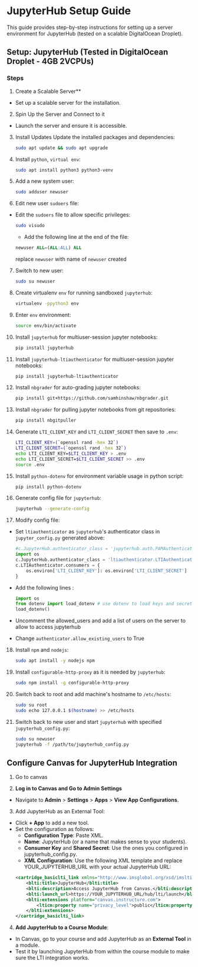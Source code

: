 # JupyterHub Setup Guide

This guide provides step-by-step instructions for setting up a server environment for JupyterHub (tested on a scalable DigitalOcean Droplet).


## Setup: JupyterHub (Tested in DigitalOcean Droplet - 4GB 2VCPUs)
### Steps

1. Create a Scalable Server**
- Set up a scalable server for the installation.

2. Spin Up the Server and Connect to it
- Launch the server and ensure it is accessible.

3. Install Updates
Update the installed packages and dependencies:
	```bash
	sudo apt update && sudo apt upgrade
	```

4. Install `python`, `virtual env`:
	```bash
	sudo apt install python3 python3-venv
	```
5. Add a new system user:
	```bash
	sudo adduser newuser
	```
6. Edit new user `sudoers` file:
- Edit the `sudoers` file to allow specific privileges:
	```bash
	sudo visudo
	```
	- Add the following line at the end of the file:
	```sql
	newuser ALL=(ALL:ALL) ALL
	```
	replace `newuser` with name of `newuser` created
7. Switch to new user:
	```bash
	sudo su newuser
	```
8. Create virtualenv `env` for running sandboxed `jupyterhub`:
   	```bash
    virtualenv -ppython3 env
    ```
9.  Enter `env` environment:
    ```bash
    source env/bin/activate
   	```
10. Install `jupyterhub` for multiuser-session jupyter notebooks:
	``` bash
    pip install jupyterhub
    ```
11. Install `jupyterhub-ltiauthenticator` for multiuser-session jupyter notebooks:
   	``` bash
    pip install jupyterhub-ltiauthenticator
    ```
12. Install `nbgrader` for auto-grading jupyter notebooks:
   	``` bash
    pip install git+https://github.com/samhinshaw/nbgrader.git
   	```
13. Install `nbgrader` for pulling jupyter notebooks from git repositories:
   	``` bash
    pip install nbgitpuller
    ```
14. Generate `LTI_CLIENT_KEY` and `LTI_CLIENT_SECRET` then save to `.env`:
   	``` bash
    LTI_CLIENT_KEY=(`openssl rand -hex 32`)
    LTI_CLIENT_SECRET=(`openssl rand -hex 32`)
    echo LTI_CLIENT_KEY=$LTI_CLIENT_KEY > .env
    echo LTI_CLIENT_SECRET=$LTI_CLIENT_SECRET >> .env
    source .env
   	```
   
15. Install `python-dotenv` for environment variable usage in python script:
   	``` bash
    pip install python-dotenv
    ```
16. Generate config file for `jupyterhub`:
   	``` bash
    jupyterhub --generate-config
   	``` 
17. Modify config file:
- Set `ltiauthenticator` as `jupyterhub`'s authenticator class in `jupyter_config.py` generated above:
    ``` python
    #c.JupyterHub.authenticator_class = 'jupyterhub.auth.PAMAuthenticator'
    import os
    c.JupyterHub.authenticator_class = 'ltiauthenticator.LTIAuthenticator'
    c.LTIAuthenticator.consumers = {
        os.environ['LTI_CLIENT_KEY']: os.environ['LTI_CLIENT_SECRET']
    }
    ```
- Add the following lines :
	```python
	import os
	from dotenv import load_dotenv # use dotenv to load keys and secret
	load_dotenv()
	```
- Uncomment the allowed_users and add a list of users on the server to allow to access jupyterhub 

- Change `authenticator.allow_existing_users` to True

18. Install `npm` and `nodejs`:
	```bash
	sudo apt install -y nodejs npm
	```
	
19. Install `configurable-http-proxy` as it is needed by `jupyterhub`:
    ```bash
    sudo npm install -g configurable-http-proxy
    ```
    
20. Switch back to root and add machine's hostname to `/etc/hosts`:
    ``` bash
    sudo su root
    sudo echo 127.0.0.1 $(hostname) >> /etc/hosts
    ```
21. Switch back to new user and start `jupyterhub` with specified `jupyterhub_config.py`:
    ``` bash
    sudo su newuser
    jupyterhub -f /path/to/jupyterhub_config.py
    ```
    
## Configure Canvas for JupyterHub Integration

1. Go to canvas

2. **Log in to Canvas and Go to Admin Settings**
 - Navigate to **Admin** > **Settings** > **Apps** > **View App Configurations**.

3. Add JupyterHub as an External Tool:

- Click **+ App** to add a new tool.
- Set the configuration as follows:
	- **Configuration Type**: Paste XML.
	- **Name**: JupyterHub (or a name that makes sense to your students).
	- **Consumer Key** and **Shared Secret**: Use the ones you configured in jupyterhub_config.py.
	- **XML Configuration**: Use the following XML template and replace YOUR_JUPYTERHUB_URL with your actual JupyterHub URL:
	```xml
	<cartridge_basiclti_link xmlns="http://www.imsglobal.org/xsd/imslticc_v1p0">
  		<blti:title>JupyterHub</blti:title>
  		<blti:description>Access JupyterHub from Canvas.</blti:description>
  		<blti:launch_url>https://YOUR_JUPYTERHUB_URL/hub/lti/launch</blti:launch_url>
  		<blti:extensions platform="canvas.instructure.com">
    		<lticm:property name="privacy_level">public</lticm:property>
  		</blti:extensions>
	</cartridge_basiclti_link>
	```
4. **Add JupyterHub to a Course Module**:
- In Canvas, go to your course and add JupyterHub as an **External Tool** in a module.
- Test it by launching JupyterHub from within the course module to make sure the LTI integration works.

